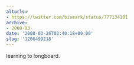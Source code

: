 ```yaml
---
alturls:
- https://twitter.com/bismark/status/777134101
archive:
- 2008-03
date: '2008-03-26T02:40:18+00:00'
slug: '1206499218'
---
```


learning to longboard.

